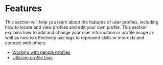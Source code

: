 # Features

This section will help you learn about the features of user profiles, including how to locate and view profiles and edit your own profile. This section explains how to add and change your user information or profile image as well as how to effectively use tags to represent skills or interests and connect with others.

- [Working with people profiles](./people_profiles.md)
- [Utilizing profile tags](./people_profile_tags.md)